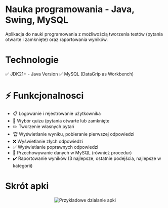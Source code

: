 # Nauka programowania - Java, Swing, MySQL
Aplikacja do nauki programowania z możliwością tworzenia testów (pytania otwarte i zamknięte) oraz raportowania wyników.

# Technologie
✅ JDK21+ - Java Version
✅ MySQL (DataGrip as Workbench)

# ⚡️ Funkcjonalnosci
<ul>
  <li>📋 Logowanie i rejestrowanie użytkownika </li>
  <li>🔢 Wybór quizu (pytania otwarte lub zamknięte </li>
  <li>✏️ Tworzenie własnych pytań</li>
  <li>🏆 Wyświetlanie wyniku, pobieranie pierwszej odpowiedzi </li>
  <li>❌ Wyświetlanie złych odpowiedzi </li>
  <li>✅ Wyświetlanie poprawnych odpowiedzi </li>
  <li>💾 Przechowywanie danych w MySQL (również procedur)</li>
  <li>✔️ Raportowanie wyników (3 najlepsze, ostatnie podejścia, najlepsze w kategorii)</li>
</ul>

# Skrót apki

<p align="center">
  <img src="https://github.com/patrycjaduliasz/nauka-programowania/blob/main/quiz_gmae.gif" alt="Przykladowe dzialanie apki">
</p>

